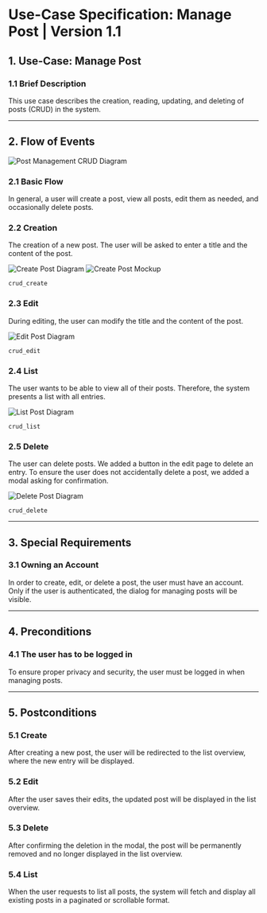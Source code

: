 # Use-Case Specification: Manage Post | Version 1.1

## 1. Use-Case: Manage Post  
### 1.1 Brief Description  
This use case describes the creation, reading, updating, and deleting of posts (CRUD) in the system.

---

## 2. Flow of Events  

![Post Management CRUD Diagram](Assets/Post%20Management%20crud.drawio.png)

### 2.1 Basic Flow  
In general, a user will create a post, view all posts, edit them as needed, and occasionally delete posts.

### 2.2 Creation  
The creation of a new post. The user will be asked to enter a title and the content of the post.

![Create Post Diagram](Assets/Create%20post%20drawio.drawio.png)
![Create Post Mockup](Assets/Create.png)

`crud_create`

### 2.3 Edit  
During editing, the user can modify the title and the content of the post.

![Edit Post Diagram](Assets/Edit%20post%20drawio.drawio.png)

`crud_edit`

### 2.4 List  
The user wants to be able to view all of their posts. Therefore, the system presents a list with all entries.

![List Post Diagram](Assets/List%20.drawio.png)

`crud_list`

### 2.5 Delete  
The user can delete posts. We added a button in the edit page to delete an entry. To ensure the user does not accidentally delete a post, we added a modal asking for confirmation.

![Delete Post Diagram](Assets/Delete%20post%20.drawio.png)

`crud_delete`

---

## 3. Special Requirements

### 3.1 Owning an Account  
In order to create, edit, or delete a post, the user must have an account. Only if the user is authenticated, the dialog for managing posts will be visible.

---

## 4. Preconditions

### 4.1 The user has to be logged in  
To ensure proper privacy and security, the user must be logged in when managing posts.

---

## 5. Postconditions

### 5.1 Create  
After creating a new post, the user will be redirected to the list overview, where the new entry will be displayed.

### 5.2 Edit  
After the user saves their edits, the updated post will be displayed in the list overview.

### 5.3 Delete  
After confirming the deletion in the modal, the post will be permanently removed and no longer displayed in the list overview.


### 5.4 List  
When the user requests to list all posts, the system will fetch and display all existing posts in a paginated or scrollable format.
